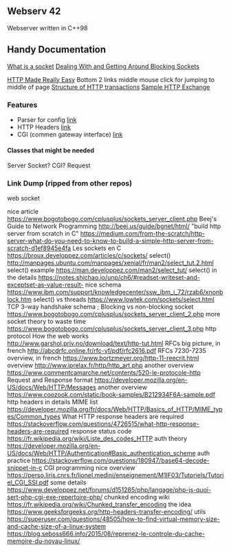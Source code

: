 
## Webserv 42
Webserver written in C++98
  
## Handy Documentation
[What is a socket](https://beej.us/guide/bgnet/html/index-wide.html#:~:text=2-,What%20is%20a%20socket%3F,-You%20hear%20talk)
[Dealing With and Getting Around Blocking Sockets](http://dwise1.net/pgm/sockets/blocking.html)

[HTTP Made Really Easy](https://www.jmarshall.com/easy/http/)
Bottom 2 links middle mouse click for jumping to middle of page
[Structure of HTTP transactions](https://www.jmarshall.com/easy/http/#:~:text=Table%20of%20Contents-,Structure%20of%20HTTP%20Transactions,-Like%20most%20network)
[Sample HTTP Exchange](https://www.jmarshall.com/easy/http/#:~:text=Table%20of%20Contents-,Sample%20HTTP%20Exchange,After%20sending%20the%20response%2C%20the%20server%20closes%20the%20socket.,-To%20familiarize%20yourself)

  

### Features
- Parser for config [link](https://www.nginx.com/resources/wiki/start/topics/examples/full/)
- HTTP Headers [link](https://developer.mozilla.org/en-US/docs/Web/HTTP/Headers)
- CGI (commen gateway interface)  [link](https://en.wikipedia.org/wiki/Common_Gateway_Interface)

  

#### Classes that might be needed
Server
Socket?
CGI?
Request

### Link Dump (ripped from other repos)
web socket

nice article https://www.bogotobogo.com/cplusplus/sockets_server_client.php
Beej's Guide to Network Programming http://beej.us/guide/bgnet/html/
"build http server from scratch in C" https://medium.com/from-the-scratch/http-server-what-do-you-need-to-know-to-build-a-simple-http-server-from-scratch-d1ef8945e4fa
Les sockets en C https://broux.developpez.com/articles/c/sockets/
select() http://manpages.ubuntu.com/manpages/xenial/fr/man2/select_tut.2.html
select() example https://man.developpez.com/man2/select_tut/
select() in the details https://notes.shichao.io/unp/ch6/#readset-writeset-and-exceptset-as-value-result-
nice schema https://www.ibm.com/support/knowledgecenter/ssw_ibm_i_72/rzab6/xnonblock.htm
select() vs threads https://www.lowtek.com/sockets/select.html
TCP 3-way handshake schema ; Blocking vs non-blocking socket https://www.bogotobogo.com/cplusplus/sockets_server_client_2.php
more socket theory to waste time https://www.bogotobogo.com/cplusplus/sockets_server_client_3.php
http protocol
How the web works http://www.garshol.priv.no/download/text/http-tut.html
RFCs big picture, in french http://abcdrfc.online.fr/rfc-vf/pdf/rfc2616.pdf
RFCs 7230-7235 overview, in french https://www.bortzmeyer.org/http-11-reecrit.html
overview http://www.iprelax.fr/http/http_art.php
another overview https://www.commentcamarche.net/contents/520-le-protocole-http
Request and Response format https://developer.mozilla.org/en-US/docs/Web/HTTP/Messages
another overview https://www.coozook.com/static/book-samples/B212934F6A-sample.pdf
http headers in details
MIME list https://developer.mozilla.org/fr/docs/Web/HTTP/Basics_of_HTTP/MIME_types/Common_types
What HTTP response headers are required https://stackoverflow.com/questions/4726515/what-http-response-headers-are-required
response status code https://fr.wikipedia.org/wiki/Liste_des_codes_HTTP
auth theory https://developer.mozilla.org/en-US/docs/Web/HTTP/Authentication#Basic_authentication_scheme
auth practice https://stackoverflow.com/questions/180947/base64-decode-snippet-in-c
CGI programming
nice overview https://perso.liris.cnrs.fr/lionel.medini/enseignement/M1IF03/Tutoriels/Tutoriel_CGI_SSI.pdf
some details https://www.developpez.net/forums/d151285/php/langage/php-js-quoi-sert-php-cgi-exe-repertoire-php/
chunked encoding
wiki https://fr.wikipedia.org/wiki/Chunked_transfer_encoding
the idea https://www.geeksforgeeks.org/http-headers-transfer-encoding/
utils
https://superuser.com/questions/48505/how-to-find-virtual-memory-size-and-cache-size-of-a-linux-system
https://blog.seboss666.info/2015/08/reprenez-le-controle-du-cache-memoire-du-noyau-linux/